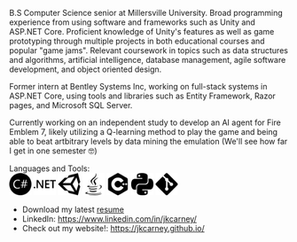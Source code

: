 B.S Computer Science senior at Millersville University. Broad programming experience from using software and frameworks such as Unity and ASP.NET Core. Proficient knowledge of Unity's features as well as game prototyping through multiple projects in both educational courses and popular "game jams". Relevant coursework in topics such as data structures and algorithms, artificial intelligence, database management, agile software development, and object oriented design.

Former intern at Bentley Systems Inc, working on full-stack systems in ASP.NET Core, using tools and libraries such as Entity Framework, Razor pages, and Microsoft SQL Server.

Currently working on an independent study to develop an AI agent for Fire Emblem 7, likely utilizing a Q-learning method to play the game and being able to beat artbitrary levels by data mining the emulation (We'll see how far I get in one semester 🤓)

Languages and Tools:
<br />
<code><img height="40" src="media/csharp.svg"></code>
<code><img height="40" src="media/dotnet.svg"></code>
<code><img height="40" src="media/unity.svg"></code>
<code><img height="40" src="media/java.svg"></code>
<code><img height="40" src="media/cplusplus.svg"></code>
<code><img height="40" src="media/python.svg"></code>
<code><img height="40" src="media/git.svg"></code>

- Download my latest [resume](https://www.dl.dropboxusercontent.com/s/pc1q5svtg448sn1/Joshua_Carney_Resume_2021_2022_NO_CONTACT.pdf?dl=0)
- LinkedIn: https://www.linkedin.com/in/jkcarney/
- Check out my website!: https://jkcarney.github.io/
